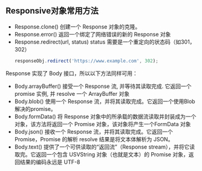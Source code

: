 
## Responsive对象常用方法
* Response.clone() 创建一个 Response 对象的克隆。
* Response.error() 返回一个绑定了网络错误的新的 Response 对象
* Response.redirect(url, status) status 需要是一个重定向的状态码（如301，302）
    ```js
    responseObj.redirect('https://www.example.com', 302);
    ```

Response 实现了 Body 接口，所以以下方法同样可用：
* Body.arrayBuffer() 接受一个 Response 流, 并等待其读取完成. 它返回一个 promise 实例, 并 resolve 一个 ArrayBuffer 对象
* Body.blob() 使用一个 Response 流，并将其读取完成。它返回一个使用Blob解决的promise。
* Body.formData() 将 Response 对象中的所承载的数据流读取并封装成为一个对象，该方法将返回一个 Promise  对象，该对象将产生一个FormData 对象
* Body.json() 接收一个 Response 流，并将其读取完成。它返回一个 Promise，Promise 的解析 resolve 结果是将文本体解析为 JSON。
* Body.text() 提供了一个可供读取的“返回流”（Response stream），并将它读取完。它返回一个包含 USVString 对象（也就是文本）的 Promise 对象，返回结果的编码永远是 UTF-8